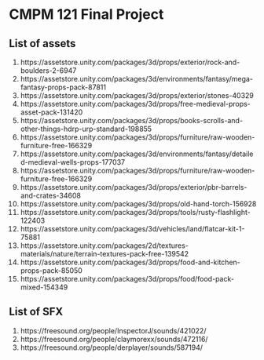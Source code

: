 # CMPM 121 Final Project

## List of assets
<ol>
    <li>https://assetstore.unity.com/packages/3d/props/exterior/rock-and-boulders-2-6947</li>
    <li>https://assetstore.unity.com/packages/3d/environments/fantasy/mega-fantasy-props-pack-87811</li>
    <li>https://assetstore.unity.com/packages/3d/props/exterior/stones-40329</li>
    <li>https://assetstore.unity.com/packages/3d/props/free-medieval-props-asset-pack-131420</li>
    <li>https://assetstore.unity.com/packages/3d/props/books-scrolls-and-other-things-hdrp-urp-standard-198855</li>
    <li>https://assetstore.unity.com/packages/3d/props/furniture/raw-wooden-furniture-free-166329</li>
    <li>https://assetstore.unity.com/packages/3d/environments/fantasy/detailed-medieval-wells-props-177037</li>
    <li>https://assetstore.unity.com/packages/3d/props/furniture/raw-wooden-furniture-free-166329</li>
    <li>https://assetstore.unity.com/packages/3d/props/exterior/pbr-barrels-and-crates-34608</li>
    <li>https://assetstore.unity.com/packages/3d/props/old-hand-torch-156928</li>
    <li>https://assetstore.unity.com/packages/3d/props/tools/rusty-flashlight-122403</li>
    <li>https://assetstore.unity.com/packages/3d/vehicles/land/flatcar-kit-1-75881</li>
    <li>https://assetstore.unity.com/packages/2d/textures-materials/nature/terrain-textures-pack-free-139542</li>
    <li>https://assetstore.unity.com/packages/3d/props/food-and-kitchen-props-pack-85050</li>
    <li>https://assetstore.unity.com/packages/3d/props/food/food-pack-mixed-154349</li>
</ol>

## List of SFX
<ol>
    <li>https://freesound.org/people/InspectorJ/sounds/421022/</li>
    <li>https://freesound.org/people/claymorexx/sounds/472116/</li>
    <li>https://freesound.org/people/derplayer/sounds/587194/</li>

</ol>